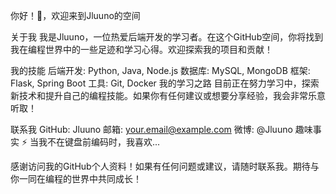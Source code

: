 你好！👋，欢迎来到Jluuno的空间
<!--
**Jluuno/Jluuno** 是一个 ✨ _特别的_ ✨ 仓库，因为它的 `README.md`（这个文件）出现在你的 GitHub 个人资料上。

以下是一些建议，帮助你开始：

- 🔭 我是一名后端开发学习者
- 🌱 目前正在学习...
- 👯 我正在寻找合作伙伴...
- 🤔 我需要关于...的帮助...
- 💬 问我关于...
- 📫 如何联系我: ...
- 😄 代词: ...
- ⚡ 趣味事实: ...
-->
关于我
我是Jluuno，一位热爱后端开发的学习者。在这个GitHub空间，你将找到我在编程世界中的一些足迹和学习心得。欢迎探索我的项目和贡献！

我的技能
后端开发: Python, Java, Node.js
数据库: MySQL, MongoDB
框架: Flask, Spring Boot
工具: Git, Docker
我的学习之路
目前正在努力学习中，探索新技术和提升自己的编程技能。如果你有任何建议或想要分享经验，我会非常乐意听取！

联系我
GitHub: Jluuno
邮箱: your.email@example.com
微博: @Jluuno
趣味事实
⚡ 当我不在键盘前编码时，我喜欢...

感谢访问我的GitHub个人资料！如果有任何问题或建议，请随时联系我。期待与你一同在编程的世界中共同成长！
